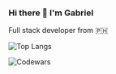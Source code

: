 ### Hi there 👋 I'm Gabriel
Full stack developer from 🇵🇭

![Top Langs](https://github-readme-stats.vercel.app/api/top-langs/?username=gabrielyangzon)

![Codewars](https://www.codewars.com/users/gabrielyangzon/badges/large)
<!--
**gabrielyangzon/gabrielyangzon** is a ✨ _special_ ✨ repository because its `README.md` (this file) appears on your GitHub profile.

Here are some ideas to get you started:

- 🔭 I’m currently working on ...
- 🌱 I’m currently learning ...
- 👯 I’m looking to collaborate on ...
- 🤔 I’m looking for help with ...
- 💬 Ask me about ...
- 📫 How to reach me: ...
- 😄 Pronouns: ...
- ⚡ Fun fact: ...
-->
